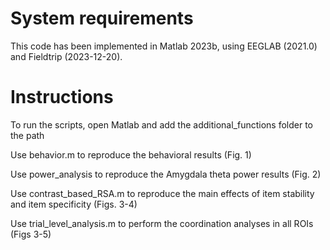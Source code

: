 # System requirements

This code has been implemented in Matlab 2023b, using EEGLAB (2021.0) and Fieldtrip (2023-12-20). 

# Instructions

To run the scripts, open Matlab and add the additional_functions folder to the path 

Use behavior.m to reproduce the behavioral results (Fig. 1)

Use power_analysis to reproduce the Amygdala theta power results (Fig. 2) 

Use contrast_based_RSA.m to reproduce the main effects of item stability and item specificity (Figs. 3-4)

Use trial_level_analysis.m to perform  the coordination analyses in all ROIs (Figs 3-5)







